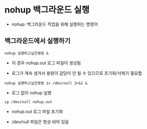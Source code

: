 # nohup 백그라운드 실행

- nohup: 백그라운드 작업을 위해 실행하는 명령어

## 백그라운드에서 실행하기

```
nohup 실행하고싶은명령 &
```

- 이 경우 nohup.out 로그 파일이 생성됨

- 로그가 계속 생겨서 용량이 감당이 안 될 수 있으므로 초기화/삭제가 필요함

```
nohup 실행하고싶은명령 1> /dev/null 2>&1 &
```

- 로그 없이 nohup 실행

```
cp /dev/null nohup.out
```

- nohup.out 로그 파일 초기화

- /dev/null 파일은 항상 비어 있음